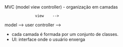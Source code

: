 MVC (model view controller) - organização em camadas
            
                  view    --> 
  model   -->                  user 
               controller --> 

- cada camada é formada por um conjunto de classes.
- UI: interface onde o usuário enxerga 
